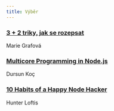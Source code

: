 ```yaml
---
title: Výběr
---
```


### [3 + 2 triky, jak se rozepsat](http://www.sibiranka.cz/blog/3-plus-2-triky-jak-se-rozepsat/)
Marie Grafová

### [Multicore Programming in Node.js](https://dzone.com/articles/multicore-programming-in-nodejs)
Dursun Koç

### [10 Habits of a Happy Node Hacker](http://blog.heroku.com/archives/2015/11/10/node-habits-2016)
Hunter Loftis
